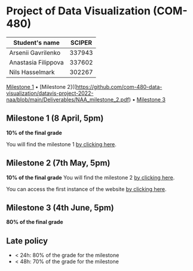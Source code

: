 # Project of Data Visualization (COM-480)

| Student's name | SCIPER |
| -------------- | ------ |
| Arsenii Gavrilenko | 337943 |
| Anastasia Filippova | 337602 |
| Nils Hasselmark | 302267 |

[Milestone 1](https://github.com/com-480-data-visualization/datavis-project-2022-naa/blob/main/Deliverables/NAA_milestone_1.pdf) • [Milestone 2]((https://github.com/com-480-data-visualization/datavis-project-2022-naa/blob/main/Deliverables/NAA_milestone_2.pdf) • [Milestone 3](#milestone-3)

## Milestone 1 (8 April, 5pm)

**10% of the final grade**

You will find the milestone 1 [by clicking here](https://github.com/com-480-data-visualization/datavis-project-2022-naa/blob/main/Deliverables/NAA_milestone_1.pdf).

## Milestone 2 (7th May, 5pm)

**10% of the final grade**
You will find the milestone 2 [by clicking here](https://github.com/com-480-data-visualization/datavis-project-2022-naa/blob/main/Deliverables/NAA_milestone_2.pdf).

You can access the first instance of the website [by clicking here](https://nastya236.github.io/us_elections/).

## Milestone 3 (4th June, 5pm)

**80% of the final grade**


## Late policy

- < 24h: 80% of the grade for the milestone
- < 48h: 70% of the grade for the milestone
